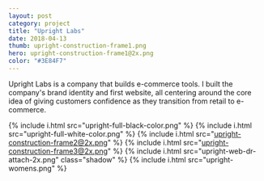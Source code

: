 ```yaml
---
layout: post
category: project
title: "Upright Labs"
date: 2018-04-13
thumb: upright-construction-frame1.png
hero: upright-construction-frame1@2x.png
color: "#3E84F7"
---
```


Upright Labs is a company that builds e-commerce tools. I built the company's brand identity and first website, all centering around the core idea of giving customers confidence as they transition from retail to e-commerce.

{% include i.html src="upright-full-black-color.png" %}
{% include i.html src="upright-full-white-color.png" %}
{% include i.html src="upright-construction-frame2@2x.png" %}
{% include i.html src="upright-construction-frame3@2x.png" %}
{% include i.html src="upright-web-dr-attach-2x.png" class="shadow" %}
{% include i.html src="upright-womens.png" %}
